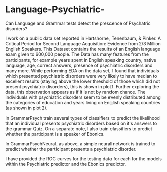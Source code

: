 # Language-Psychiatric-
Can Language and Grammar tests detect the prescence of Psychatric disorders?
 
 I work on a public data set reported in Hartshorne, Tenenbaum, & Pinker. A Critical Period for Second Language Acquisition: Evidence from 2/3 Million English Speakers. This Dataset contains the results of an English language exam given to 600,000 people. The Data has many features from the participants, for example years spent in English speaking country, native language, age, correct answers, presence of psychiatric disorders and many more. While performing EDA on the data set, I found that  individuals which presented psychiatric disorders were very likely to have median to excellent results (staying above the lower threshold of those which did not present psychiatric disorders), this is shown in plot1. Further exploring the data, this observation appears as if it is not by random chance. The individuals with psychiatric disorders seem to be evenly distributed among the categories of education and years living on English speaking countries (as shown in plot 2). 
 
  In  GrammarPsych train several types of classifiers to predict the likelihood that an individual presents psychiatric disorders based on it's answers to the grammar Quiz. On a separate note, I also train classifiers to predict whether the participant is a speaker of Ebonics. 
  
   In GrammarPsychNeural, as above, a simple neural network is trained to predict whether the participant presents a psychiatric disorder.
   
   I have provided the ROC curves for the testing data for each for the models within the Psychiatric predictor and the Ebonics predictor.
   
